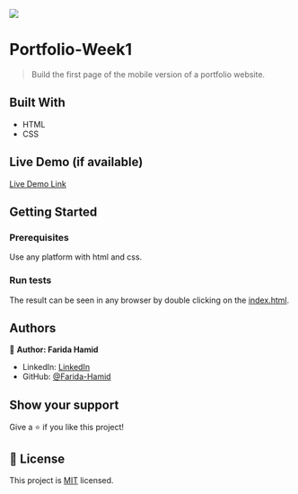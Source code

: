 
![](https://img.shields.io/badge/Microverse-blueviolet)

# Portfolio-Week1

> Build the first page of the mobile version of a portfolio website.


## Built With

- HTML
- CSS

## Live Demo (if available)

[Live Demo Link](https://farida-hamid.github.io/Portfolio/)

## Getting Started

### Prerequisites
Use any platform with html and css.

### Run tests
The result can be seen in any browser by double clicking on the [index.html](https://github.com/Farida-Hamid/Portfolio/blob/main/index.html).



## Authors

👤 **Author: Farida Hamid**

- LinkedIn: [LinkedIn](https://linkedin.com/in/farida-hamid)
- GitHub: [@Farida-Hamid](https://github.com/Farida-Hamid)

## Show your support

Give a ⭐️ if you like this project!

## 📝 License

This project is [MIT](./MIT.md) licensed.
